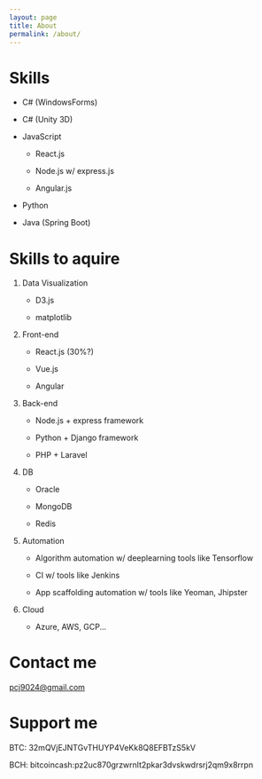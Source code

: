 ```yaml
---
layout: page
title: About
permalink: /about/
---
```


# Skills

* C# (WindowsForms)

* C# (Unity 3D)

* JavaScript
  
  * React.js

  * Node.js w/ express.js

  * Angular.js

* Python

* Java (Spring Boot)

# Skills to aquire

1. Data Visualization

    * D3.js

    * matplotlib

2. Front-end 

    * React.js (30%?)

    * Vue.js

    * Angular

3. Back-end

    * Node.js + express framework

    * Python + Django framework

    * PHP + Laravel

4. DB

    * Oracle

    * MongoDB

    * Redis

5. Automation

    * Algorithm automation w/ deeplearning tools like Tensorflow

    * CI w/ tools like Jenkins

    * App scaffolding automation w/ tools like Yeoman, Jhipster

6. Cloud

    * Azure, AWS, GCP... 


# Contact me

[pcj9024@gmail.com](mailto:pcj9024@gmail.com)

# Support me

BTC: 32mQVjEJNTGvTHUYP4VeKk8Q8EFBTzS5kV

BCH: bitcoincash:pz2uc870grzwrnlt2pkar3dvskwdrsrj2qm9x8rrpn


